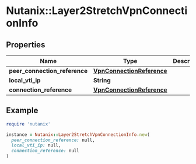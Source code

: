 # Nutanix::Layer2StretchVpnConnectionInfo

## Properties

| Name | Type | Description | Notes |
| ---- | ---- | ----------- | ----- |
| **peer_connection_reference** | [**VpnConnectionReference**](VpnConnectionReference.md) |  | [optional] |
| **local_vti_ip** | **String** |  | [optional] |
| **connection_reference** | [**VpnConnectionReference**](VpnConnectionReference.md) |  | [optional] |

## Example

```ruby
require 'nutanix'

instance = Nutanix::Layer2StretchVpnConnectionInfo.new(
  peer_connection_reference: null,
  local_vti_ip: null,
  connection_reference: null
)
```


